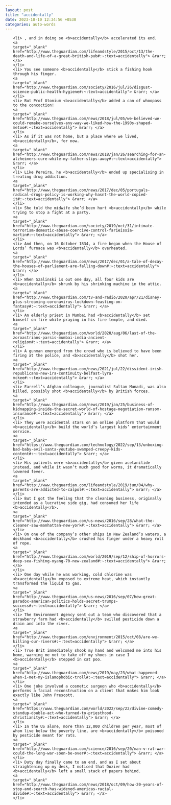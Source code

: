 ```yaml
---
layout: post
title: "accidentally"
date: 2023-10-10 12:34:56 +0530
categories: auto-words
---
```

<ol>

    <li> , and in doing so <b>accidentally</b> accelerated its end.
    <a 
    target="_blank" 
    href="http://www.theguardian.com/lifeandstyle/2015/oct/13/the-death-and-life-of-a-great-british-pub#:~:text=accidentally"> &rarr; </a>
    </li>
    <li> You see someone <b>accidentally</b> stick a fishing hook through his finger.
    <a 
    target="_blank" 
    href="http://www.theguardian.com/society/2016/jul/26/disgust-science-public-health-hygiene#:~:text=accidentally"> &rarr; </a>
    </li>
    <li> But Prof Utonium <b>accidentally</b> added a can of whoopass to the concoction!
    <a 
    target="_blank" 
    href="http://www.theguardian.com/news/2018/jul/05/we-believed-we-could-remake-ourselves-any-way-we-liked-how-the-1990s-shaped-metoo#:~:text=accidentally"> &rarr; </a>
    </li>
    <li> As if it was not home, but a place where we lived, <b>accidentally</b>, for now.
    <a 
    target="_blank" 
    href="http://www.theguardian.com/news/2018/jan/26/searching-for-an-alzheimers-cure-while-my-father-slips-away#:~:text=accidentally"> &rarr; </a>
    </li>
    <li> Like Pereira, he <b>accidentally</b> ended up specialising in treating drug addiction.
    <a 
    target="_blank" 
    href="http://www.theguardian.com/news/2017/dec/05/portugals-radical-drugs-policy-is-working-why-hasnt-the-world-copied-it#:~:text=accidentally"> &rarr; </a>
    </li>
    <li> She told the midwife she’d been hurt <b>accidentally</b> while trying to stop a fight at a party.
    <a 
    target="_blank" 
    href="http://www.theguardian.com/society/2019/oct/31/intimate-terrorism-domestic-abuse-coercive-control-farieissia-martin#:~:text=accidentally"> &rarr; </a>
    </li>
    <li> And then, on 16 October 1834, a fire began when the House of Lords’ furnace was <b>accidentally</b> overheated.
    <a 
    target="_blank" 
    href="http://www.theguardian.com/news/2017/dec/01/a-tale-of-decay-the-houses-of-parliament-are-falling-down#:~:text=accidentally"> &rarr; </a>
    </li>
    <li> When Szalinski is out one day, all four kids are <b>accidentally</b> shrunk by his shrinking machine in the attic.
    <a 
    target="_blank" 
    href="http://www.theguardian.com/tv-and-radio/2020/apr/21/disney-plus-streaming-coronavirus-lockdown-feasting-on-fantasy#:~:text=accidentally"> &rarr; </a>
    </li>
    <li> An elderly priest in Mumbai had <b>accidentally</b> set himself on fire while praying in his fire temple, and died.
    <a 
    target="_blank" 
    href="http://www.theguardian.com/world/2020/aug/06/last-of-the-zoroastrians-parsis-mumbai-india-ancient-religion#:~:text=accidentally"> &rarr; </a>
    </li>
    <li> A gunman emerged from the crowd who is believed to have been firing at the police, and <b>accidentally</b> shot her.
    <a 
    target="_blank" 
    href="http://www.theguardian.com/news/2021/jul/22/dissident-irish-republicans-new-ira-continuity-belfast-lyra-mckee#:~:text=accidentally"> &rarr; </a>
    </li>
    <li> Farrell’s Afghan colleague, journalist Sultan Munadi, was also killed, possibly shot <b>accidentally</b> by British forces.
    <a 
    target="_blank" 
    href="http://www.theguardian.com/news/2019/jan/25/business-of-kidnapping-inside-the-secret-world-of-hostage-negotiation-ransom-insurance#:~:text=accidentally"> &rarr; </a>
    </li>
    <li> They were accidental stars on an online platform that would <b>accidentally</b> build the world’s largest kids’ entertainment service.
    <a 
    target="_blank" 
    href="https://www.theguardian.com/technology/2022/sep/13/unboxing-bad-baby-evil-santa-youtube-swamped-creepy-kids-content#:~:text=accidentally"> &rarr; </a>
    </li>
    <li> His patients were <b>accidentally</b> given acetanilide instead, and while it wasn’t much good for worms, it dramatically lowered fever.
    <a 
    target="_blank" 
    href="http://www.theguardian.com/lifeandstyle/2019/jun/04/why-parents-are-addicted-to-calpol#:~:text=accidentally"> &rarr; </a>
    </li>
    <li> But I got the feeling that the cleaning business, originally intended as a lucrative side gig, had consumed her life <b>accidentally</b>.
    <a 
    target="_blank" 
    href="http://www.theguardian.com/us-news/2016/sep/28/what-the-cleaner-saw-manhattan-new-york#:~:text=accidentally"> &rarr; </a>
    </li>
    <li> On one of the company’s other ships in New Zealand’s waters, a deckhand <b>accidentally</b> crushed his finger under a heavy roll of rope.
    <a 
    target="_blank" 
    href="http://www.theguardian.com/world/2019/sep/12/ship-of-horrors-deep-sea-fishing-oyang-70-new-zealand#:~:text=accidentally"> &rarr; </a>
    </li>
    <li> One day while he was working, cold chlorine was <b>accidentally</b> exposed to extreme heat, which instantly transformed the liquid to gas.
    <a 
    target="_blank" 
    href="http://www.theguardian.com/us-news/2016/sep/07/how-great-paradox-american-politics-holds-secret-trumps-success#:~:text=accidentally"> &rarr; </a>
    </li>
    <li> The Environment Agency sent out a team who discovered that a strawberry farm had <b>accidentally</b> swilled pesticide down a drain and into the river.
    <a 
    target="_blank" 
    href="http://www.theguardian.com/environment/2015/oct/08/are-we-killing-our-rivers#:~:text=accidentally"> &rarr; </a>
    </li>
    <li> True Brit immediately shook my hand and welcomed me into his home, warning me not to take off my shoes in case I <b>accidentally</b> stepped in cat poo.
    <a 
    target="_blank" 
    href="http://www.theguardian.com/news/2019/may/23/what-happened-when-i-met-my-islamophobic-troll#:~:text=accidentally"> &rarr; </a>
    </li>
    <li> One joke involved a cosmetic surgeon who <b>accidentally</b> performs a facial reconstruction on a client that makes him look exactly like John Prescott.
    <a 
    target="_blank" 
    href="https://www.theguardian.com/world/2022/sep/22/divine-comedy-standup-double-act-who-turned-to-priesthood-christianity#:~:text=accidentally"> &rarr; </a>
    </li>
    <li> In the US alone, more than 12,000 children per year, most of whom live below the poverty line, are <b>accidentally</b> poisoned by pesticide meant for rats.
    <a 
    target="_blank" 
    href="http://www.theguardian.com/science/2016/sep/20/man-v-rat-war-could-the-long-war-soon-be-over#:~:text=accidentally"> &rarr; </a>
    </li>
    <li> Duty day finally came to an end, and as I set about straightening up my desk, I noticed that Dozier had <b>accidentally</b> left a small stack of papers behind.
    <a 
    target="_blank" 
    href="http://www.theguardian.com/news/2018/oct/09/how-20-years-of-stop-and-search-has-widened-americas-racial-divide#:~:text=accidentally"> &rarr; </a>
    </li>